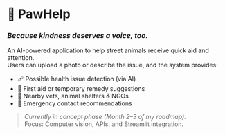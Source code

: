# 🐾 **PawHelp**
### *Because kindness deserves a voice, too.*


An AI-powered application to help street animals receive quick aid and attention.  
Users can upload a photo or describe the issue, and the system provides:

- 🩹 Possible health issue detection (via AI)
- 💊 First aid or temporary remedy suggestions
- 📍 Nearby vets, animal shelters & NGOs
- 🚨 Emergency contact recommendations

> *Currently in concept phase (Month 2–3 of my roadmap).*  
> Focus: Computer vision, APIs, and Streamlit integration.
